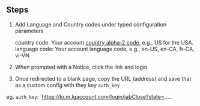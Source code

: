 ## Steps

1. Add Language and Country codes under typed configuration parameters

   country code: Your account [country alpha-2 code](https://www.countrycode.org), e.g., US for the USA.
   language code:  Your account language code, e.g., en-US, en-CA, fr-CA, vi-VN.

2. When prompted with a Notice, click the link and login
3. Once redirected to a blank page, copy the URL (address) and save that as a custom config with they key `auth_key`

eg. `auth_key`: `https://kr.m.lgaccount.com/login/iabClose?state=.....